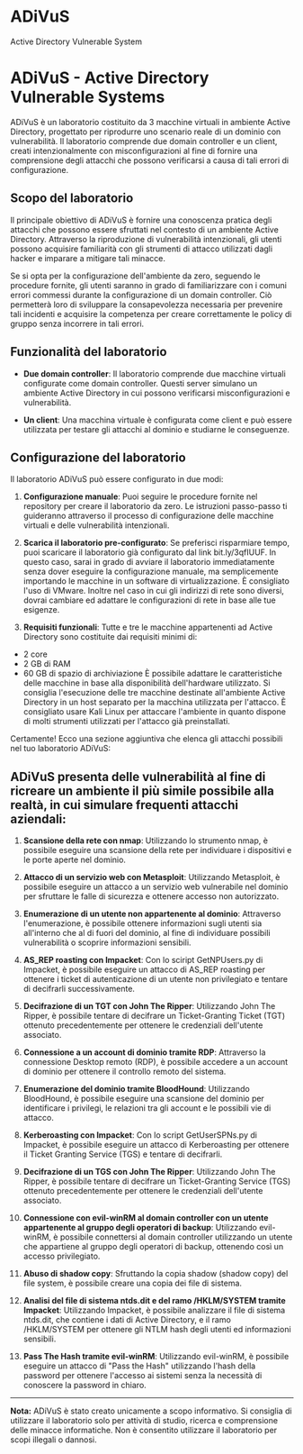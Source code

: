 # ADiVuS
Active Directory Vulnerable System

# ADiVuS - Active Directory Vulnerable Systems

ADiVuS è un laboratorio costituito da 3 macchine virtuali in ambiente Active Directory, progettato per riprodurre uno scenario reale di un dominio con vulnerabilità. Il laboratorio comprende due domain controller e un client, creati intenzionalmente con misconfigurazioni al fine di fornire una comprensione degli attacchi che possono verificarsi a causa di tali errori di configurazione.

## Scopo del laboratorio

Il principale obiettivo di ADiVuS è fornire una conoscenza pratica degli attacchi che possono essere sfruttati nel contesto di un ambiente Active Directory. Attraverso la riproduzione di vulnerabilità intenzionali, gli utenti possono acquisire familiarità con gli strumenti di attacco utilizzati dagli hacker e imparare a mitigare tali minacce.

Se si opta per la configurazione dell'ambiente da zero, seguendo le procedure fornite, gli utenti saranno in grado di familiarizzare con i comuni errori commessi durante la configurazione di un domain controller. Ciò permetterà loro di sviluppare la consapevolezza necessaria per prevenire tali incidenti e acquisire la competenza per creare correttamente le policy di gruppo senza incorrere in tali errori.

## Funzionalità del laboratorio

- **Due domain controller**: Il laboratorio comprende due macchine virtuali configurate come domain controller. Questi server simulano un ambiente Active Directory in cui possono verificarsi misconfigurazioni e vulnerabilità.

- **Un client**: Una macchina virtuale è configurata come client e può essere utilizzata per testare gli attacchi al dominio e studiarne le conseguenze.

## Configurazione del laboratorio

Il laboratorio ADiVuS può essere configurato in due modi:

1. **Configurazione manuale**: Puoi seguire le procedure fornite nel repository per creare il laboratorio da zero. Le istruzioni passo-passo ti guideranno attraverso il processo di configurazione delle macchine virtuali e delle vulnerabilità intenzionali.

2. **Scarica il laboratorio pre-configurato**: Se preferisci risparmiare tempo, puoi scaricare il laboratorio già configurato dal link bit.ly/3qfIUUF. In questo caso, sarai in grado di avviare il laboratorio immediatamente senza dover eseguire la configurazione manuale, ma semplicemente importando le macchine in un software di virtualizzazione. È consigliato l'uso di VMware. Inoltre nel caso in cui gli indirizzi di rete sono diversi, dovrai cambiare ed adattare le configurazioni di rete in base alle tue esigenze.

3. **Requisiti funzionali**: Tutte e tre le macchine appartenenti ad Active Directory sono costituite dai requisiti minimi di:
  * 2 core
  * 2 GB di RAM
  * 60 GB di spazio di archiviazione
È possibile adattare le caratteristiche delle macchine in base alla disponibilità dell'hardware utilizzato. Si consiglia l'esecuzione delle tre macchine destinate all'ambiente Active Directory in un host separato per la macchina utilizzata per l'attacco.
È consigliato usare Kali Linux per attaccare l'ambiente in quanto dispone di molti strumenti utilizzati per l'attacco già preinstallati.

Certamente! Ecco una sezione aggiuntiva che elenca gli attacchi possibili nel tuo laboratorio ADiVuS:

## ADiVuS presenta delle vulnerabilità al fine di ricreare un ambiente il più simile possibile alla realtà, in cui simulare frequenti attacchi aziendali:

1. **Scansione della rete con nmap**: Utilizzando lo strumento nmap, è possibile eseguire una scansione della rete per individuare i dispositivi e le porte aperte nel dominio.

2. **Attacco di un servizio web con Metasploit**: Utilizzando Metasploit, è possibile eseguire un attacco a un servizio web vulnerabile nel dominio per sfruttare le falle di sicurezza e ottenere accesso non autorizzato.

3. **Enumerazione di un utente non appartenente al dominio**: Attraverso l'enumerazione, è possibile ottenere informazioni sugli utenti sia all'interno che al di fuori del dominio, al fine di individuare possibili vulnerabilità o scoprire informazioni sensibili.

4. **AS_REP roasting con Impacket**: Con lo sciript GetNPUsers.py di Impacket, è possibile eseguire un attacco di AS_REP roasting per ottenere i ticket di autenticazione di un utente non privilegiato e tentare di decifrarli successivamente.

5. **Decifrazione di un TGT con John The Ripper**: Utilizzando John The Ripper, è possibile tentare di decifrare un Ticket-Granting Ticket (TGT) ottenuto precedentemente per ottenere le credenziali dell'utente associato.

6. **Connessione a un account di dominio tramite RDP**: Attraverso la connessione Desktop remoto (RDP), è possibile accedere a un account di dominio per ottenere il controllo remoto del sistema.

7. **Enumerazione del dominio tramite BloodHound**: Utilizzando BloodHound, è possibile eseguire una scansione del dominio per identificare i privilegi, le relazioni tra gli account e le possibili vie di attacco.

8. **Kerberoasting con Impacket**: Con lo script GetUserSPNs.py di Impacket, è possibile eseguire un attacco di Kerberoasting per ottenere il Ticket Granting Service (TGS) e tentare di decifrarli.

9. **Decifrazione di un TGS con John The Ripper**: Utilizzando John The Ripper, è possibile tentare di decifrare un Ticket-Granting Service (TGS) ottenuto precedentemente per ottenere le credenziali dell'utente associato.

10. **Connessione con evil-winRM al domain controller con un utente appartenente al gruppo degli operatori di backup**: Utilizzando evil-winRM, è possibile connettersi al domain controller utilizzando un utente che appartiene al gruppo degli operatori di backup, ottenendo così un accesso privilegiato.

11. **Abuso di shadow copy**: Sfruttando la copia shadow (shadow copy) del file system, è possibile creare una copia dei file di sistema.

12. **Analisi del file di sistema ntds.dit e del ramo /HKLM/SYSTEM tramite Impacket**: Utilizzando Impacket, è possibile analizzare il file di sistema ntds.dit, che contiene i dati di Active Directory, e il ramo /HKLM/SYSTEM per ottenere gli NTLM hash degli utenti ed informazioni sensibili.

13. **Pass The Hash tramite evil-winRM**: Utilizzando evil-winRM, è possibile eseguire un attacco di "Pass the Hash" utilizzando l'hash della password per ottenere l'accesso ai sistemi senza la necessità di conoscere la password in chiaro.

---

**Nota:** ADiVuS è stato creato unicamente a scopo informativo. Si consiglia di utilizzare il laboratorio solo per attività di studio, ricerca e comprensione delle minacce informatiche. Non è consentito utilizzare il laboratorio per scopi illegali o dannosi.
